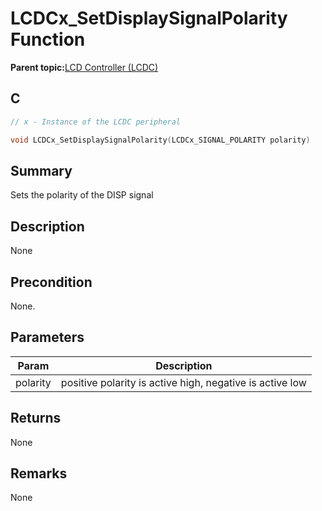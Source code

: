 # LCDCx\_SetDisplaySignalPolarity Function

**Parent topic:**[LCD Controller \(LCDC\)](GUID-6C399A67-3956-464B-9055-02C390FC3228.md)

## C

```c
// x - Instance of the LCDC peripheral

void LCDCx_SetDisplaySignalPolarity(LCDCx_SIGNAL_POLARITY polarity)
```

## Summary

Sets the polarity of the DISP signal

## Description

None

## Precondition

None.

## Parameters

|Param|Description|
|-----|-----------|
|polarity|positive polarity is active high, negative is active low|

## Returns

None

## Remarks

None

